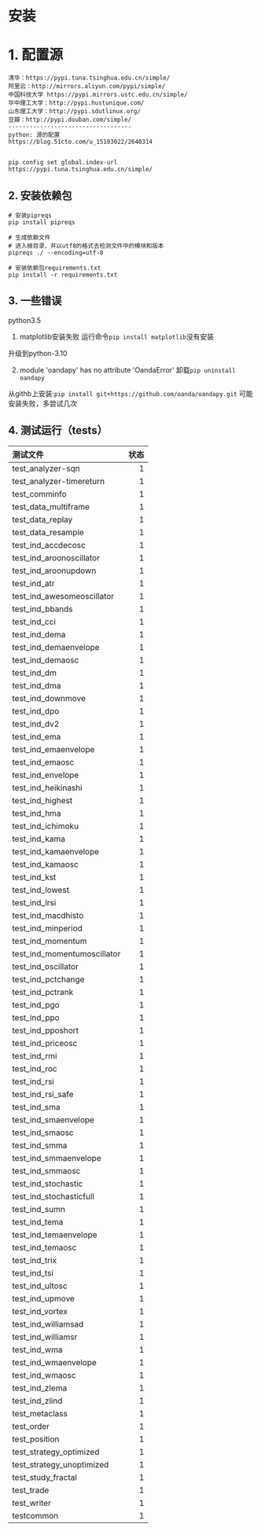 # 安装

# 1. 配置源
```
清华：https://pypi.tuna.tsinghua.edu.cn/simple/
阿里云：http://mirrors.aliyun.com/pypi/simple/
中国科技大学 https://pypi.mirrors.ustc.edu.cn/simple/
华中理工大学：http://pypi.hustunique.com/
山东理工大学：http://pypi.sdutlinux.org/
豆瓣：http://pypi.douban.com/simple/
-----------------------------------
python: 源的配置
https://blog.51cto.com/u_15103022/2640314


pip config set global.index-url https://pypi.tuna.tsinghua.edu.cn/simple/
```

## 2. 安装依赖包
```
# 安装pipreqs
pip install pipreqs

# 生成依赖文件
# 进入根目录，并以utf8的格式去检测文件中的模块和版本
pipreqs ./ --encoding=utf-8

# 安装依赖包requirements.txt
pip install -r requirements.txt
```

## 3. 一些错误
python3.5
1. matplotlib安装失败
运行命令`pip install matplotlib`没有安装

升级到python-3.10

2. module 'oandapy' has no attribute 'OandaError'
卸载`pip uninstall oandapy`

从githb上安装:`pip install git+https://github.com/oanda/oandapy.git`
可能安装失败，多尝试几次

## 4. 测试运行（tests）
| 测试文件 | 状态 |
| :-----| ----: |
| test_analyzer-sqn | 1 |
| test_analyzer-timereturn | 1 |
| test_comminfo | 1 |
| test_data_multiframe | 1 |
| test_data_replay | 1 |
| test_data_resample | 1 |
| test_ind_accdecosc | 1 |
| test_ind_aroonoscillator | 1 |
| test_ind_aroonupdown | 1 |
| test_ind_atr | 1 |
| test_ind_awesomeoscillator | 1 |
| test_ind_bbands | 1 |
| test_ind_cci | 1 |
| test_ind_dema | 1 |
| test_ind_demaenvelope | 1 |
| test_ind_demaosc | 1 |
| test_ind_dm | 1 |
| test_ind_dma | 1 |
| test_ind_downmove | 1 |
| test_ind_dpo | 1 |
| test_ind_dv2 | 1 |
| test_ind_ema | 1 |
| test_ind_emaenvelope | 1 |
| test_ind_emaosc | 1 |
| test_ind_envelope | 1 |
| test_ind_heikinashi | 1 |
| test_ind_highest | 1 |
| test_ind_hma | 1 |
| test_ind_ichimoku | 1 |
| test_ind_kama | 1 |
| test_ind_kamaenvelope | 1 |
| test_ind_kamaosc | 1 |
| test_ind_kst | 1 |
| test_ind_lowest | 1 |
| test_ind_lrsi | 1 |
| test_ind_macdhisto | 1 |
| test_ind_minperiod | 1 |
| test_ind_momentum | 1 |
| test_ind_momentumoscillator | 1 |
| test_ind_oscillator | 1 |
| test_ind_pctchange | 1 |
| test_ind_pctrank | 1 |
| test_ind_pgo | 1 |
| test_ind_ppo | 1 |
| test_ind_pposhort | 1 |
| test_ind_priceosc | 1 |
| test_ind_rmi | 1 |
| test_ind_roc | 1 |
| test_ind_rsi | 1 |
| test_ind_rsi_safe | 1 |
| test_ind_sma | 1 |
| test_ind_smaenvelope | 1 |
| test_ind_smaosc | 1 |
| test_ind_smma | 1 |
| test_ind_smmaenvelope | 1 |
| test_ind_smmaosc | 1 |
| test_ind_stochastic | 1 |
| test_ind_stochasticfull | 1 |
| test_ind_sumn | 1 |
| test_ind_tema | 1 |
| test_ind_temaenvelope | 1 |
| test_ind_temaosc | 1 |
| test_ind_trix | 1 |
| test_ind_tsi | 1 |
| test_ind_ultosc | 1 |
| test_ind_upmove | 1 |
| test_ind_vortex | 1 |
| test_ind_williamsad | 1 |
| test_ind_williamsr | 1 |
| test_ind_wma | 1 |
| test_ind_wmaenvelope | 1 |
| test_ind_wmaosc | 1 |
| test_ind_zlema | 1 |
| test_ind_zlind | 1 |
| test_metaclass | 1 |
| test_order | 1 |
| test_position | 1 |
| test_strategy_optimized | 1 |
| test_strategy_unoptimized | 1 |
| test_study_fractal | 1 |
| test_trade | 1 |
| test_writer | 1 |
| testcommon | 1 |